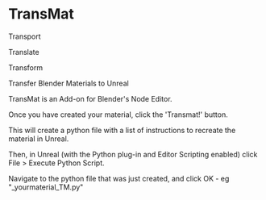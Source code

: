 # TransMat
Transport

Translate

Transform

Transfer Blender Materials to Unreal

TransMat is an Add-on for Blender's Node Editor.



Once you have created your material, click the 'Transmat!' button.

This will create a python file with a list of instructions to recreate the material in Unreal.

Then, in Unreal (with the Python plug-in and Editor Scripting enabled) click File > Execute Python Script.

Navigate to the python file that was just created, and click OK - eg "_yourmaterial_TM.py"


